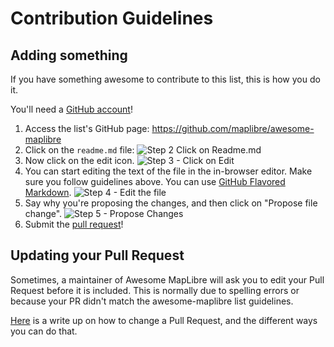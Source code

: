 # Contribution Guidelines

## Adding something

If you have something awesome to contribute to this list, this is how you do it.

You'll need a [GitHub account](https://github.com/join)!

1. Access the list's GitHub page: https://github.com/maplibre/awesome-maplibre
2. Click on the `readme.md` file: ![Step 2 Click on Readme.md](https://cloud.githubusercontent.com/assets/170270/9402920/53a7e3ea-480c-11e5-9d81-aecf64be55eb.png)
3. Now click on the edit icon. ![Step 3 - Click on Edit](https://cloud.githubusercontent.com/assets/170270/9402927/6506af22-480c-11e5-8c18-7ea823530099.png)
4. You can start editing the text of the file in the in-browser editor. Make sure you follow guidelines above. You can use [GitHub Flavored Markdown](https://help.github.com/articles/github-flavored-markdown/). ![Step 4 - Edit the file](https://cloud.githubusercontent.com/assets/170270/9402932/7301c3a0-480c-11e5-81f5-7e343b71674f.png)
5. Say why you're proposing the changes, and then click on "Propose file change". ![Step 5 - Propose Changes](https://cloud.githubusercontent.com/assets/170270/9402937/7dd0652a-480c-11e5-9138-bd14244593d5.png)
6. Submit the [pull request](https://help.github.com/articles/using-pull-requests/)!

## Updating your Pull Request

Sometimes, a maintainer of Awesome MapLibre will ask you to edit your Pull Request before it is included. This is normally due to spelling errors or because your PR didn't match the awesome-maplibre list guidelines.

[Here](https://github.com/RichardLitt/knowledge/blob/master/github/amending-a-commit-guide.md) is a write up on how to change a Pull Request, and the different ways you can do that.
